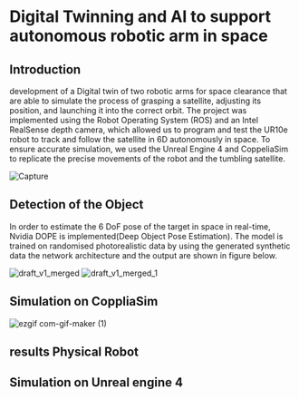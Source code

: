 # Digital Twinning and AI to support autonomous robotic arm in space

## Introduction

development of a Digital twin of two robotic arms for space clearance that are able to simulate the process of grasping a satellite, adjusting its position, and launching it into the correct orbit. The project was implemented using the Robot Operating System (ROS) and an Intel RealSense depth camera, which allowed us to program and test the UR10e robot to track and follow the satellite in 6D autonomously in space. To ensure accurate simulation, we used the Unreal Engine 4 and CoppeliaSim to replicate the precise movements of the robot and the tumbling satellite.

![Capture](https://user-images.githubusercontent.com/83095255/216526108-075e38f4-9f27-41e8-895d-e7c2841aac73.PNG)

## Detection of the Object

In order to estimate the 6 DoF pose of the target in space in real-time, Nvidia DOPE is implemented(Deep Object Pose Estimation). The model is trained on randomised 
photorealistic data by using the generated synthetic data the network architecture and the output are shown in figure below.

![draft_v1_merged](https://user-images.githubusercontent.com/83095255/216527978-225ca753-ae8c-4dcb-96db-165ac7475038.png)
![draft_v1_merged_1](https://user-images.githubusercontent.com/83095255/216528045-e9d74dac-e83a-44bb-a098-92a2a45b6260.png)

## Simulation on CoppliaSim 

![ezgif com-gif-maker (1)](https://user-images.githubusercontent.com/83095255/216528981-ab5b0fd5-26aa-4e07-8213-16ea0f78cbcc.gif)

## results Physical Robot 

## Simulation on Unreal engine 4 
